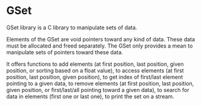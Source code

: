 # GSet
GSet library is a C library to manipulate sets of data.

Elements of the GSet are void pointers toward any kind of data. These data must be allocated and freed separately. The GSet only provides a mean to manipulate sets of pointers toward these data.

It offers functions to add elements (at first position, last position, given position, or sorting based on a float value), to access elements (at first position, last position, given position), to get index of first/last element pointing to a given data, to remove elements (at first position, last position, given position, or first/last/all pointing toward a given data), to search for data in elements (first one or last one), to print the set on a stream.
